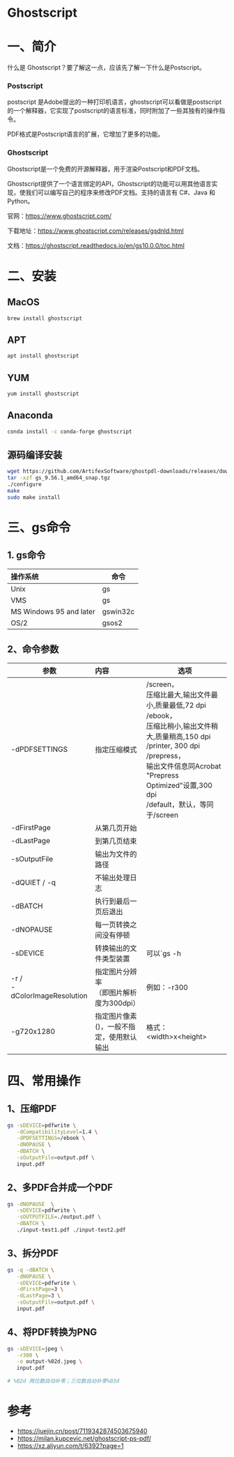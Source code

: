 # Ghostscript

# 一、简介

什么是 Ghostscript？要了解这一点，应该先了解一下什么是Postscript。

### Postscript

postscript 是Adobe提出的一种打印机语言，ghostscript可以看做是postscript的一个解释器，它实现了postscript的语言标准，同时附加了一些其独有的操作指令。

PDF格式是Postscript语言的扩展，它增加了更多的功能。

### Ghostscript

Ghostscript是一个免费的开源解释器，用于渲染Postscript和PDF文档。

Ghostscript提供了一个语言绑定的API，Ghostscript的功能可以用其他语言实现，使我们可以编写自己的程序来修改PDF文档。支持的语言有 C#、Java 和 Python。

官网：https://www.ghostscript.com/

下载地址：https://www.ghostscript.com/releases/gsdnld.html

文档：https://ghostscript.readthedocs.io/en/gs10.0.0/toc.html

# 二、安装

## MacOS

```bash
brew install ghostscript
```

## APT

```bash
apt install ghostscript
```

## YUM

```bash
yum install ghostscript
```

## Anaconda

```bash
conda install -c conda-forge ghostscript
```

## 源码编译安装

```bash
wget https://github.com/ArtifexSoftware/ghostpdl-downloads/releases/download/gs9561/gs_9.56.1_amd64_snap.tgz
tar -xzf gs_9.56.1_amd64_snap.tgz
./configure
make
sudo make install
```

# 三、gs命令

## 1. gs命令

| 操作系统                | 命令     |
| :---------------------- | -------- |
| Unix                    | gs       |
| VMS                     | gs       |
| MS Windows 95 and later | gswin32c |
| OS/2                    | gsos2    |

## 2、命令参数

| 参数                             | 内容                                        | 选项                                                         |
| -------------------------------- | :------------------------------------------ | ------------------------------------------------------------ |
| -dPDFSETTINGS                    | 指定压缩模式                                | /screen，<br/>    压缩比最大,输出文件最小,质量最低,72 dpi<br/>/ebook，<br/>    压缩比稍小,输出文件稍大,质量稍高,150 dpi<br/>/printer,  300 dpi<br/>/prepress，<br/>    输出文件信息同Acrobat "Prepress Optimized"设置,300 dpi<br/>/default，默认，等同于/screen |
| -dFirstPage                      | 从第几页开始                                |                                                              |
| -dLastPage                       | 到第几页结束                                |                                                              |
| -sOutputFile                     | 输出为文件的路径                            |                                                              |
| -dQUIET / -q                     | 不输出处理日志                              |                                                              |
| -dBATCH                          | 执行到最后一页后退出                        |                                                              |
| -dNOPAUSE                        | 每一页转换之间没有停顿                      |                                                              |
| -sDEVICE                         | 转换输出的文件类型装置                      | 可以`gs -h |grep "Default output device`查看默认值           |
| -r / <br/>-dColorImageResolution | 指定图片分辨率<br/>（即图片解析度为300dpi） | 例如：-r300                                                  |
| -g720x1280                       | 指定图片像素()，一般不指定，使用默认输出    | 格式：\<width>x\<height>                                     |

# 四、常用操作

## 1、压缩PDF

```bash
gs -sDEVICE=pdfwrite \
   -dCompatibilityLevel=1.4 \
   -dPDFSETTINGS=/ebook \
   -dNOPAUSE \
   -dBATCH \
   -sOutputFile=output.pdf \
   input.pdf
```

## 2、多PDF合并成一个PDF

```bash
gs -dNOPAUSE  \
   -sDEVICE=pdfwrite \
   -sOUTPUTFILE=./output.pdf \
   -dBATCH \
   ./input-test1.pdf ./input-test2.pdf
```

## 3、拆分PDF

```bash
gs -q -dBATCH \
   -dNOPAUSE \
   -sDEVICE=pdfwrite \
   -dFirstPage=3 \
   -dLastPage=3 \
   -sOutputFile=output.pdf \
   input.pdf
```

## 4、将PDF转换为PNG

```bash
gs -sDEVICE=jpeg \
   -r300 \
   -o output-%02d.jpeg \
   input.pdf
   
# %02d 两位数自动补零；三位数自动补零%03d
```

# 参考

- https://juejin.cn/post/7119342874503675940
- https://milan.kupcevic.net/ghostscript-ps-pdf/
- https://xz.aliyun.com/t/6392?page=1